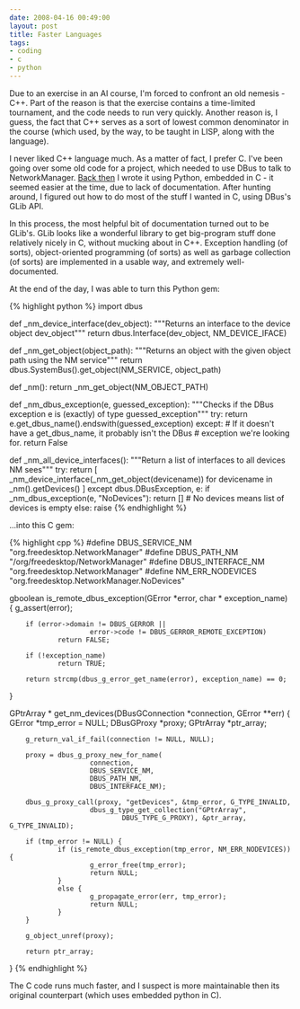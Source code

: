 ```yaml
---
date: 2008-04-16 00:49:00
layout: post
title: Faster Languages
tags:
- coding
- c
- python
---
```


Due to an exercise in an AI course, I'm forced to confront an old nemesis -
C++. Part of the reason is that the exercise contains a time-limited
tournament, and the code needs to run very quickly. Another reason is, I guess,
the fact that C++ serves as a sort of lowest common denominator in the course
(which used, by the way, to be taught in LISP, along with the language).

I never liked C++ language much. As a matter of fact, I prefer C. I've been
going over some old code for a project, which needed to use DBus to talk to
NetworkManager. [Back then][1] I wrote it using Python, embedded in C - it
seemed easier at the time, due to lack of documentation. After hunting around,
I figured out how to do most of the stuff I wanted in C, using DBus's GLib API.

[1]: /2007/09/16/exception-handling-decorators-and-python/

In this process, the most helpful bit of documentation turned out to be GLib's.
GLib looks like a wonderful library to get big-program stuff done relatively
nicely in C, without mucking about in C++. Exception handling (of sorts),
object-oriented programming (of sorts) as well as garbage collection (of sorts)
are implemented in a usable way, and extremely well-documented.

At the end of the day, I was able to turn this Python gem:

{% highlight python %}
import dbus

def _nm_device_interface(dev_object):
    """Returns an interface to the device object dev_object"""
    return dbus.Interface(dev_object, NM_DEVICE_IFACE)

def _nm_get_object(object_path):
    """Returns an object with the given object path using the NM service"""
    return dbus.SystemBus().get_object(NM_SERVICE, object_path)

def _nm(): return _nm_get_object(NM_OBJECT_PATH)

def _nm_dbus_exception(e, guessed_exception):
    """Checks if the DBus exception e is (exactly) of type guessed_exception"""
    try:
        return e.get_dbus_name().endswith(guessed_exception)
    except:
        # If it doesn't have a get_dbus_name, it probably isn't the DBus
        # exception we're looking for.
        return False

def _nm_all_device_interfaces():
    """Return a list of interfaces to all devices NM sees"""
    try:
        return [ _nm_device_interface(_nm_get_object(devicename))
                    for devicename in _nm().getDevices() ]
    except dbus.DBusException, e:
        if _nm_dbus_exception(e, "NoDevices"):
            return [] # No devices means list of devices is empty
        else: raise
{% endhighlight %}

...into this C gem:

{% highlight cpp %}
#define DBUS_SERVICE_NM "org.freedesktop.NetworkManager"
#define DBUS_PATH_NM "/org/freedesktop/NetworkManager"
#define DBUS_INTERFACE_NM "org.freedesktop.NetworkManager"
#define NM_ERR_NODEVICES "org.freedesktop.NetworkManager.NoDevices"

gboolean is_remote_dbus_exception(GError *error, char * exception_name) {
        g_assert(error);

        if (error->domain != DBUS_GERROR ||
                        error->code != DBUS_GERROR_REMOTE_EXCEPTION)
                return FALSE;

        if (!exception_name)
                return TRUE;

        return strcmp(dbus_g_error_get_name(error), exception_name) == 0;
}

GPtrArray * get_nm_devices(DBusGConnection *connection, GError **err) {
        GError *tmp_error = NULL;
        DBusGProxy *proxy;
        GPtrArray *ptr_array;

        g_return_val_if_fail(connection != NULL, NULL);

        proxy = dbus_g_proxy_new_for_name(
                        connection,
                        DBUS_SERVICE_NM,
                        DBUS_PATH_NM,
                        DBUS_INTERFACE_NM);

        dbus_g_proxy_call(proxy, "getDevices", &tmp_error, G_TYPE_INVALID,
                        dbus_g_type_get_collection("GPtrArray",
                                DBUS_TYPE_G_PROXY), &ptr_array, G_TYPE_INVALID);

        if (tmp_error != NULL) {
                if (is_remote_dbus_exception(tmp_error, NM_ERR_NODEVICES)) {
                        g_error_free(tmp_error);
                        return NULL;
                }
                else {
                        g_propagate_error(err, tmp_error);
                        return NULL;
                }
        }

        g_object_unref(proxy);

        return ptr_array;
}
{% endhighlight %}

The C code runs much faster, and I suspect is more maintainable then its
original counterpart (which uses embedded python in C).
